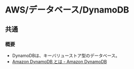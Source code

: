 # AWS/データベース/DynamoDB

## 共通

### 概要

- DynamoDBは、キーバリューストア型のデータベース。
- [Amazon DynamoDB とは - Amazon DynamoDB](https://docs.aws.amazon.com/ja_jp/amazondynamodb/latest/developerguide/Introduction.html)
